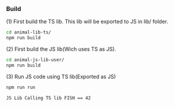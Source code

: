### Build

(1) First build the TS lib. This lib will be exported to JS in lib/ folder.
```bash
cd animal-lib-ts/
npm run build
```

(2) First build the JS lib(Wich uses TS as JS).
```bash
cd animal-js-lib-user/
npm run build
```

(3) Run JS code using TS lib(Exported as JS)
```bash
npm run run
```
```
JS Lib Calling TS lib FISH == 42
```